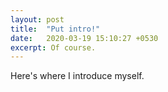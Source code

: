 ```yaml
---
layout: post
title:  "Put intro!"
date:   2020-03-19 15:10:27 +0530
excerpt: Of course.
---
```


Here's where I introduce myself.
